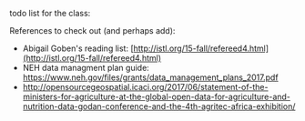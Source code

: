todo list for the class:

References to check out (and perhaps add):

- Abigail Goben's reading list: [http://istl.org/15-fall/refereed4.html](http://istl.org/15-fall/refereed4.html)
- NEH data managment plan guide: https://www.neh.gov/files/grants/data_management_plans_2017.pdf
- http://opensourcegeospatial.icaci.org/2017/06/statement-of-the-ministers-for-agriculture-at-the-global-open-data-for-agriculture-and-nutrition-data-godan-conference-and-the-4th-agritec-africa-exhibition/
